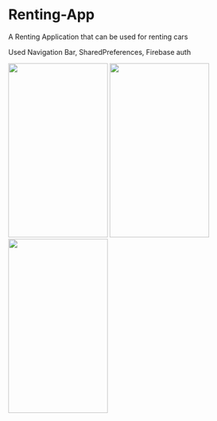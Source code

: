 # Renting-App
A Renting Application that can be used for renting cars



Used Navigation Bar, SharedPreferences, Firebase auth 


<img src="https://user-images.githubusercontent.com/128792103/235543335-a1f27852-1932-484f-a263-dd332f3aee9d.png" width="200" height="350">   <img src="https://user-images.githubusercontent.com/128792103/235543407-536a8376-4d88-4253-86a3-6fe787e5e547.png" width="200" height="350">   <img src="https://user-images.githubusercontent.com/128792103/235543440-d4d260d9-384b-43f2-8c45-c9d010138154.png" width="200" height="350">

